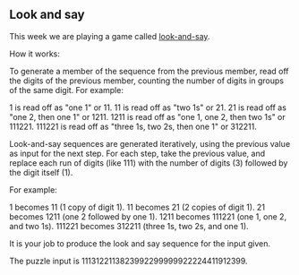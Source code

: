 ## Look and say

This week we are playing a game called [look-and-say](https://en.wikipedia.org/wiki/Look-and-say_sequence).

How it works:

To generate a member of the sequence from the previous member, read off the digits of the previous member, counting the number of digits in groups of the same digit. For example:

1 is read off as "one 1" or 11.
11 is read off as "two 1s" or 21.
21 is read off as "one 2, then one 1" or 1211.
1211 is read off as "one 1, one 2, then two 1s" or 111221.
111221 is read off as "three 1s, two 2s, then one 1" or 312211.

Look-and-say sequences are generated iteratively, using the previous value as input for the next step. For each step, take the previous value, and replace each run of digits (like 111) with the number of digits (3) followed by the digit itself (1).

For example:

1 becomes 11 (1 copy of digit 1).
11 becomes 21 (2 copies of digit 1).
21 becomes 1211 (one 2 followed by one 1).
1211 becomes 111221 (one 1, one 2, and two 1s).
111221 becomes 312211 (three 1s, two 2s, and one 1).

It is your job to produce the look and say sequence for the input given.

The puzzle input is 1113122113823992299999922224411912399.
